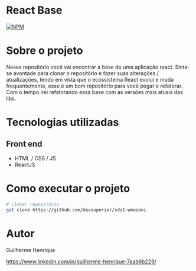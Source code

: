 # React Base
[![NPM](https://img.shields.io/npm/l/react)](https://github.com/GuilhermeHenrii/React-Base/blob/main/LICENSE)

# Sobre o projeto

Nesse repositório você vai encontrar a base de uma aplicação react. Sinta-se avontade para clonar o repositório e fazer suas alterações / atualizações, tendo em vista que o ecossistema React evolui e muda frequentemente, esse é um bom repositório para você pegar e refatorar. Com o tempo irei refatorando essa base com as versões mais atuais das libs.

# Tecnologias utilizadas
## Front end
- HTML / CSS / JS
- ReactJS

# Como executar o projeto

```bash
# clonar repositório
git clone https://github.com/devsuperior/sds1-wmazoni
```

# Autor
Guilherme Henrique

https://www.linkedin.com/in/guilherme-henrique-7aab6b229/
